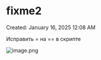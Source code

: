 # fixme2

Created: January 16, 2025 12:08 AM

Исправить = на == в скрипте

![image.png](fixme2%2017c021737a8980e88ffce8c3649a19c7/image.png)